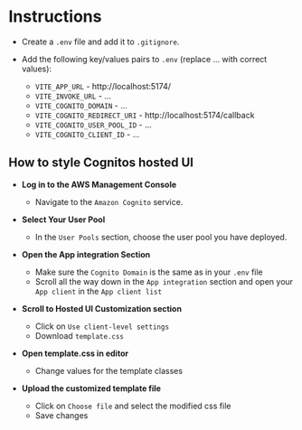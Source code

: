 # Instructions

- Create a `.env` file and add it to `.gitignore`.
- Add the following key/values pairs to `.env` (replace ... with correct values):

  - `VITE_APP_URL` - http://localhost:5174/
  - `VITE_INVOKE_URL` - ...
  - `VITE_COGNITO_DOMAIN` - ...
  - `VITE_COGNITO_REDIRECT_URI` - http://localhost:5174/callback
  - `VITE_COGNITO_USER_POOL_ID` - ...
  - `VITE_COGNITO_CLIENT_ID` - ...

## How to style Cognitos hosted UI

- **Log in to the AWS Management Console**

  - Navigate to the `Amazon Cognito` service.

- **Select Your User Pool**

  - In the `User Pools` section, choose the user pool you have deployed.

- **Open the App integration Section**

  - Make sure the `Cognito Domain` is the same as in your `.env` file
  - Scroll all the way down in the `App integration` section and open your `App client` in the `App client list`

- **Scroll to Hosted UI Customization section**

  - Click on `Use client-level settings`
  - Download `template.css`

- **Open template.css in editor**

  - Change values for the template classes

- **Upload the customized template file**
  - Click on `Choose file` and select the modified css file
  - Save changes
